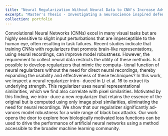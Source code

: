 ```yaml
---
title: "Neural Regularization Without Neural Data to CNN's Increase Adversarial Robustness"
excerpt: "Master's Thesis - Investigating a neuroscience inspired defense adversarial attacks, and proposing another approach not requiring neural data to lead improved results.  <br/><img src='/images/spectra_2_final_all.png'>"
collection: portfolio
---
```


Convolutional Neural Networks (CNNs) excel in many visual tasks but are highly sensitive to slight input perturbations that are imperceptible to the human eye, often resulting in task failures. Recent studies indicate that training CNNs with regularizers that promote brain-like representations, using neural recordings, can improve model robustness. However, the requirement to collect neural data restricts the utility of these methods. Is it possible to develop regularizers that mimic the computa- tional function of neural regularizers without the need for direct neural recordings, thereby expanding the usability and effectiveness of these techniques? In this work, we inspect a neural regularizer intro- duced in Li et al. 16 to extract its underlying strength. This regularizer uses neural representational similarities, which we find also correlate with pixel similarities. Motivated by this finding, we intro- duce a new regularizer that retains the essence of the original but is computed using only image pixel similarities, eliminating the need for neural recordings. We show that our regularizer significantly ad- vances model robustness for a wide range of black box attacks. Our work opens the door to explore how biologically motivated loss functions can be used to drive the performance of artificial neural networks using a method accessible to the broader machine learning community.